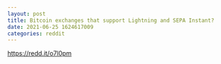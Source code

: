 ```yaml
--- 
layout: post 
title: Bitcoin exchanges that support Lightning and SEPA Instant? 
date: 2021-06-25 1624617009 
categories: reddit 
--- 
```

https://redd.it/o7l0pm